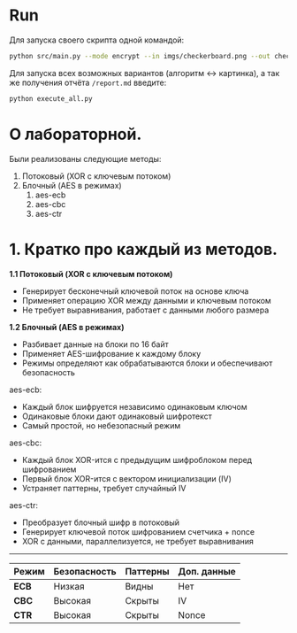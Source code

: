 # **Run**

Для запуска своего скрипта одной командой:
```bash
python src/main.py --mode encrypt --in imgs/checkerboard.png --out checkerboard2.png --algo stream --key qwerty
```

Для запуска всех возможных вариантов (алгоритм <-> картинка), а так же получения отчёта `/report.md` введите: 
```bash
python execute_all.py
```

# **О лабораторной.**

Были реализованы следующие методы:
1) Потоковый (XOR с ключевым потоком)
2) Блочный (AES в режимах)
    1) aes-ecb
    2) aes-cbc
    3) aes-ctr

# 1. **Кратко про каждый из методов.** 

**1.1 Потоковый (XOR с ключевым потоком)**
- Генерирует бесконечный ключевой поток на основе ключа
- Применяет операцию XOR между данными и ключевым потоком
- Не требует выравнивания, работает с данными любого размера

**1.2 Блочный (AES в режимах)**
- Разбивает данные на блоки по 16 байт
- Применяет AES-шифрование к каждому блоку
- Режимы определяют как обрабатываются блоки и обеспечивают безопасность

aes-ecb:
- Каждый блок шифруется независимо одинаковым ключом
- Одинаковые блоки дают одинаковый шифротекст
- Самый простой, но небезопасный режим

aes-cbc:
- Каждый блок XOR-ится с предыдущим шифроблоком перед шифрованием
- Первый блок XOR-ится с вектором инициализации (IV)
- Устраняет паттерны, требует случайный IV

aes-ctr:
- Преобразует блочный шифр в потоковый
- Генерирует ключевой поток шифрованием счетчика + nonce
- XOR с данными, параллелизуется, не требует выравнивания

---

| Режим | Безопасность | Паттерны | Доп. данные |
|-------|--------------|----------|-------------|
| **ECB** | Низкая |  Видны | Нет |
| **CBC** | Высокая |  Скрыты | IV |
| **CTR** | Высокая | Скрыты | Nonce |